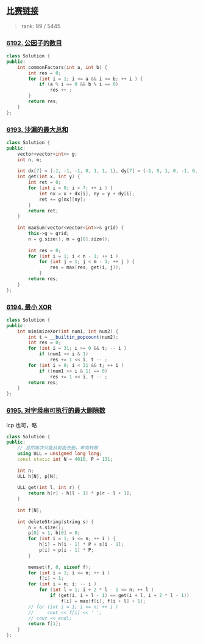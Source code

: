 ## [比赛链接](https://leetcode.cn/contest/weekly-contest-313/)

>   rank: 99 / 5445


### [6192. 公因子的数目](https://leetcode.cn/problems/number-of-common-factors/)



```c++
class Solution {
public:
    int commonFactors(int a, int b) {
        int res = 0;
        for (int i = 1; i <= a && i <= b; ++ i ) {
            if (a % i == 0 && b % i == 0)
                res ++ ;
        }
        return res;
    }
};
```


### [6193. 沙漏的最大总和](https://leetcode.cn/problems/maximum-sum-of-an-hourglass/)



```c++
class Solution {
public:
    vector<vector<int>> g;
    int n, m;
    
    int dx[7] = {-1, -1, -1, 0, 1, 1, 1}, dy[7] = {-1, 0, 1, 0, -1, 0, 1};
    int get(int x, int y) {
        int ret = 0;
        for (int i = 0; i < 7; ++ i ) {
            int nx = x + dx[i], ny = y + dy[i];
            ret += g[nx][ny];
        }
        return ret;
    }
    
    int maxSum(vector<vector<int>>& grid) {
        this->g = grid;
        n = g.size(), m = g[0].size();
        
        int res = 0;
        for (int i = 1; i < n - 1; ++ i )
            for (int j = 1; j < m - 1; ++ j ) {
                res = max(res, get(i, j));
            }
        return res;
    }
};
```

### [6194. 最小 XOR](https://leetcode.cn/problems/minimize-xor/)



```c++
class Solution {
public:
    int minimizeXor(int num1, int num2) {
        int t = __builtin_popcount(num2);
        int res = 0;
        for (int i = 31; i >= 0 && t; -- i )
            if (num1 >> i & 1)
                res += 1 << i, t -- ;
        for (int i = 0; i < 31 && t; ++ i )
            if ((num1 >> i & 1) == 0)
                res += 1 << i, t -- ;
        return res;
    }
};
```

### [6195. 对字母串可执行的最大删除数](https://leetcode.cn/problems/maximum-deletions-on-a-string/)

lcp 也可，略

```c++
class Solution {
public:
    // 显然每次只能从前面去删，单向转移
    using ULL = unsigned long long;
    const static int N = 4010, P = 131;
    
    int n;
    ULL h[N], p[N];
    
    ULL get(int l, int r) {
        return h[r] - h[l - 1] * p[r - l + 1];
    }
    
    int f[N];
    
    int deleteString(string s) {
        n = s.size();
        p[0] = 1, h[0] = 0;
        for (int i = 1; i <= n; ++ i ) {
            h[i] = h[i - 1] * P + s[i - 1];
            p[i] = p[i - 1] * P;
        }
        
        memset(f, 0, sizeof f);
        for (int i = 1; i <= n; ++ i )
            f[i] = 1;
        for (int i = n; i; -- i )
            for (int l = 1; i + 2 * l - 1 <= n; ++ l )
                if (get(i, i + l - 1) == get(i + l, i + 2 * l - 1))
                    f[i] = max(f[i], f[i + l] + 1);
        // for (int i = 1; i <= n; ++ i )
        //     cout << f[i] << ' ';
        // cout << endl;
        return f[1];
    }
};
```

